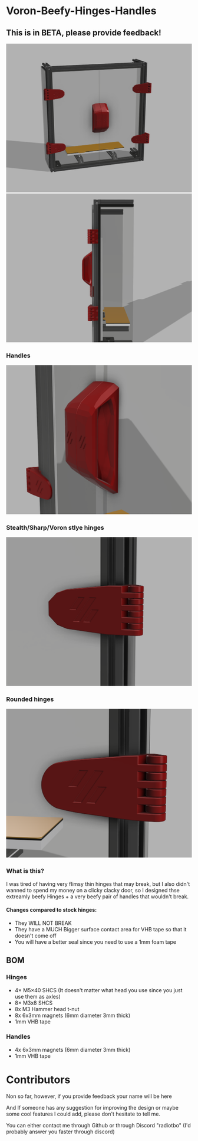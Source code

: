 # Voron-Beefy-Hinges-Handles

## This is in BETA, please provide feedback!

![SBFI family render](Images/Image1.png)
![SBFI family render](Images/Image4.png)

### Handles
![SBFI family render](Images/Image5.png)

### Stealth/Sharp/Voron stlye hinges
![SBFI family render](Images/Image2.png)

### Rounded hinges
![SBFI family render](Images/Image3.png)

### What is this?

I was tired of having very flimsy thin hinges that may break, but I also didn't wanned to spend my money on a clicky clacky door, so I designed thse extreamly beefy Hinges + a very beefy pair of handles that
wouldn't break.

#### Changes compared to stock hinges:
- They WILL NOT BREAK
- They have a MUCH Bigger surface contact area for VHB tape so that it doesn't come off
- You will have a better seal since you need to use a 1mm foam tape

## BOM

### Hinges
- 4× M5×40 SHCS (It doesn't matter what head you use since you just use them as axles)
- 8× M3x8 SHCS
- 8x M3 Hammer head t-nut
- 8x 6x3mm magnets (6mm diameter 3mm thick)
- 1mm VHB tape

### Handles
- 4x 6x3mm magnets (6mm diameter 3mm thick)
- 1mm VHB tape

# Contributors
Non so far, however, if you provide feedback your name will be here


And If someone has any suggestion for improving the design or maybe some cool features I could add, please don't hesitate to tell me.

You can either contact me through Github or through Discord "radiotbo" (I'd probably answer you faster through discord)
